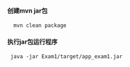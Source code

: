 #### 创建mvn jar包 
      mvn clean package  
####   执行jar包运行程序
     java -jar Exam1/target/app_exam1.jar
